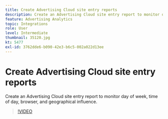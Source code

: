 ```yaml
---
title: Create Advertising Cloud site entry reports
description: Create an Advertising Cloud site entry report to monitor day of week, time of day, browser, and geographical influence.
feature: Advertising Analytics
topic: Integrations
role: User
level: Intermediate
thumbnail: 35120.jpg
kt: 5477
exl-id: 3762dde6-b090-42e3-b6c5-002a022d13ee
---
```

# Create Advertising Cloud site entry reports

Create an Advertising Cloud site entry report to monitor day of week, time of day, browser, and geographical influence. 

>[!VIDEO](https://video.tv.adobe.com/v/35120/?quality=12&learn=on)
